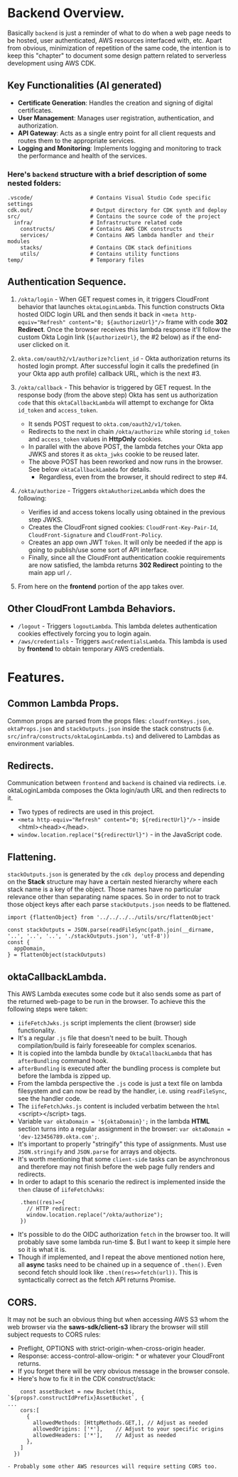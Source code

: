 # Backend Overview.
Basically `backend` is just a reminder of what to do when a web page needs to be hosted, user authenticated, AWS resources interfaced with, etc. Apart from obvious, minimization of repetition of the same code, the intention is to keep this "chapter" to document some design pattern related to serverless development using AWS CDK.  


## Key Functionalities (AI generated)
- **Certificate Generation**: Handles the creation and signing of digital certificates.
- **User Management**: Manages user registration, authentication, and authorization.
- **API Gateway**: Acts as a single entry point for all client requests and routes them to the appropriate services.
- **Logging and Monitoring**: Implements logging and monitoring to track the performance and health of the services.


### Here's `backend` structure with a brief description of some nested folders:

```
.vscode/                  # Contains Visual Studio Code specific settings
cdk.out/                  # Output directory for CDK synth and deploy
src/                      # Contains the source code of the project
  infra/                  # Infrastructure related code
    constructs/           # Contains AWS CDK constructs
    services/             # Contains AWS lambda handler and their modules 
    stacks/               # Contains CDK stack definitions
    utils/                # Contains utility functions
temp/                     # Temporary files
```

## Authentication Sequence.  

1.  `/okta/login` - When GET request comes in, it triggers CloudFront behavior that launches `oktaLoginLambda`. This function constructs Okta hosted OIDC login URL and then sends it back in `<meta http-equiv="Refresh" content="0; ${authorizeUrl}"/>` frame with code **302 Redirect**. Once the browser receives this lambda response it'll follow the custom Okta Login link (`${authorizeUrl}`, the #2 below) as if the end-user clicked on it.

2.  `okta.com/oauth2/v1/authorize?client_id` - Okta authorization returns its hosted login prompt. After successful login it calls the predefined (in your Okta app auth profile) callback URL, which is the next #3.

3.  `/okta/callback` - This behavior is triggered by GET request. In the response body (from the above step) Okta has sent us authorization `code` that this `oktaCallbackLambda` will attempt to exchange for Okta `id_token` and `access_token`.
    - It sends POST request to `okta.com/oauth2/v1/token`.
    - Redirects to the next in chain `/okta/authorize` while storing `id_token` and `access_token` values in **HttpOnly** cookies.
    - In parallel with the above POST, the lambda fetches your Okta app JWKS and stores it as `okta_jwks` cookie to be reused later.
    - The above POST has been reworked and now runs in the browser. See below `oktaCallbackLambda` for details.
      - Regardless, even from the browser, it should redirect to step #4.

4.  `/okta/authorize` - Triggers `oktaAuthorizeLambda` which does the following:
    - Verifies id and access tokens locally using obtained in the previous step JWKS.
    - Creates the CloudFront signed cookies: `CloudFront-Key-Pair-Id`, `CloudFront-Signature` and `CloudFront-Policy`.
    - Creates an app own JWT `Token`. It will only be needed if the app is going to publish/use some sort of API interface.
    - Finally, since all the CloudFront authentication cookie requirements are now satisfied, the lambda returns **302 Redirect** pointing to the main app url `/`.

5. From here on the **frontend** portion of the app takes over.

## Other CloudFront Lambda Behaviors.

  - `/logout` - Triggers `logoutLambda`. This lambda deletes authentication cookies effectively forcing you to login again.
  - `/aws/credentials` - Triggers `awsCredentialsLambda`. This lambda is used by **frontend** to obtain temporary AWS credentials.


#
# Features.

## Common Lambda Props.

  Common props are parsed from the props files: `cloudfrontKeys.json`, `oktaProps.json` and `stackOutputs.json` inside the stack constructs (i.e. `src/infra/constructs/oktaLoginLambda.ts`) and delivered to Lambdas as environment variables.

## Redirects.

  Communication between `frontend` and `backend` is chained via redirects. i.e. oktaLoginLambda composes the Okta login/auth URL and then redirects to it.
  - Two types of redirects are used in this project.
  - `<meta http-equiv="Refresh" content="0; ${redirectUrl}"/>` - inside \<html\>\<head\>\<\/head\>.
  - `window.location.replace("${redirectUrl}")` - in the JavaScript code.

## Flattening.
  `stackOutputs.json` is generated by the `cdk deploy` process and depending on the **Stack** structure may have a certain nested hierarchy where each stack name is a key of the object. Those names have no particular relevance other than separating name spaces. So in order to not to track those object keys after each parse `stackOutputs.json` needs to be flattened.
  ```
  import {flattenObject} from '../../../../utils/src/flattenObject'

  const stackOutputs = JSON.parse(readFileSync(path.join(__dirname, '..', '..', '..', './stackOutputs.json'), 'utf-8'))
  const { 
    appDomain,
  } = flattenObject(stackOutputs)
  ```


## oktaCallbackLambda.

  This AWS Lambda executes some code but it also sends some as part of the returned web-page to be run in the browser. To achieve this the following steps were taken:
- `iifeFetchJwks.js` script implements the client (browser) side functionality.
- It's a regular `.js` file that doesn't need to be built. Though compilation/build is fairly foreseeable for complex scenarios.
- It is copied into the lambda bundle by `OktaCallbackLambda` that has `afterBundling` command hook.
- `afterBundling` is executed after the bundling process is complete but before the lambda is zipped up.
- From the lambda perspective the `.js` code is just a text file on lambda filesystem and can now be read by the handler, i.e. using `readFileSync`, see the handler code.
- The `iifeFetchJwks.js` content is included verbatim between the `html` \<script\>\<\/script\> tags.
- Variable `var oktaDomain = '${oktaDomain}';` in the lambda **HTML** section turns into a regular assignment in the browser: `var oktaDomain = 'dev-123456789.okta.com';`.
- It's important to properly "stringify" this type of assignments. Must use `JSON.stringify` and `JSON.parse` for arrays and objects.
- It's worth mentioning that some `client-side` tasks can be asynchronous and therefore may not finish before the web page fully renders and redirects.
- In order to adapt to this scenario the redirect is implemented inside the `then` clause of `iifeFetchJwks`: 
```
    .then((res)=>{
      // HTTP redirect:
      window.location.replace("/okta/authorize");
    })
```
- It's possible to do the OIDC authorization `fetch` in the browser too. It will probably save some lambda run-time \$. But I want to keep it simple here so it is what it is.
- Though if implemented, and I repeat the above mentioned notion here, all **async** tasks need to be chained up in a sequence of `.then()`. Even second fetch should look like `.then(res=>fetch(url))`. This is syntactically correct as the fetch API returns Promise.

## CORS.

It may not be such an obvious thing but when accessing AWS S3 whom the web browser via the **saws-sdk/client-s3** library the browser will still subject requests to CORS rules:
  - Preflight, OPTIONS with strict-origin-when-cross-origin header.
  - Response: access-control-allow-origin: * or whatever your CloudFront returns.
  - If you forget there will be very obvious message in the browser console.
  - Here's how to fix it in the CDK construct/stack:
  ```
      const assetBucket = new Bucket(this, `${props?.constructIdPrefix}AssetBucket`, {
...
      cors:[
        {
          allowedMethods: [HttpMethods.GET,], // Adjust as needed
          allowedOrigins: ['*'],    // Adjust to your specific origins
          allowedHeaders: ['*'],    // Adjust as needed
        },
      ]
    })
  ``` 
    - Probably some other AWS resources will require setting CORS too.
    